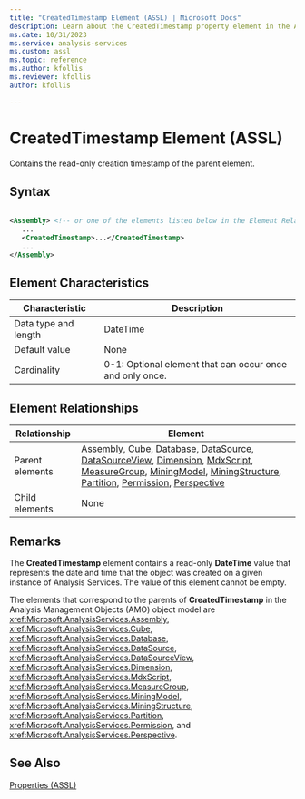 ```yaml
---
title: "CreatedTimestamp Element (ASSL) | Microsoft Docs"
description: Learn about the CreatedTimestamp property element in the Analysis Services Scripting Language (ASSL) schema.
ms.date: 10/31/2023
ms.service: analysis-services
ms.custom: assl
ms.topic: reference
ms.author: kfollis
ms.reviewer: kfollis
author: kfollis

---
```

# CreatedTimestamp Element (ASSL)

  Contains the read-only creation timestamp of the parent element.  
  
## Syntax  
  
```xml  
  
<Assembly> <!-- or one of the elements listed below in the Element Relationships table -->  
   ...  
   <CreatedTimestamp>...</CreatedTimestamp>  
   ...  
</Assembly>  
```  
  
## Element Characteristics  
  
|Characteristic|Description|  
|--------------------|-----------------|  
|Data type and length|DateTime|  
|Default value|None|  
|Cardinality|0-1: Optional element that can occur once and only once.|  
  
## Element Relationships  
  
|Relationship|Element|  
|------------------|-------------|  
|Parent elements|[Assembly](../objects/assembly-element-assl.md), [Cube](../objects/cube-element-assl.md), [Database](../objects/database-element-assl.md), [DataSource](../objects/datasource-element-assl.md), [DataSourceView](../objects/datasourceview-element-assl.md), [Dimension](../objects/dimension-element-assl.md), [MdxScript](../objects/mdxscript-element-assl.md), [MeasureGroup](../objects/measuregroup-element-assl.md), [MiningModel](../objects/miningmodel-element-assl.md), [MiningStructure](../objects/miningstructure-element-assl.md), [Partition](../objects/partition-element-assl.md), [Permission](../data-type/permission-data-type-assl.md), [Perspective](../objects/perspective-element-assl.md)|  
|Child elements|None|  
  
## Remarks  
 The **CreatedTimestamp** element contains a read-only **DateTime** value that represents the date and time that the object was created on a given instance of Analysis Services. The value of this element cannot be empty.  
  
 The elements that correspond to the parents of **CreatedTimestamp** in the Analysis Management Objects (AMO) object model are <xref:Microsoft.AnalysisServices.Assembly>, <xref:Microsoft.AnalysisServices.Cube>, <xref:Microsoft.AnalysisServices.Database>, <xref:Microsoft.AnalysisServices.DataSource>, <xref:Microsoft.AnalysisServices.DataSourceView>, <xref:Microsoft.AnalysisServices.Dimension>, <xref:Microsoft.AnalysisServices.MdxScript>, <xref:Microsoft.AnalysisServices.MeasureGroup>, <xref:Microsoft.AnalysisServices.MiningModel>, <xref:Microsoft.AnalysisServices.MiningStructure>, <xref:Microsoft.AnalysisServices.Partition>, <xref:Microsoft.AnalysisServices.Permission>, and <xref:Microsoft.AnalysisServices.Perspective>.  
  
## See Also  
 [Properties &#40;ASSL&#41;](properties-assl.md)  
  
  
